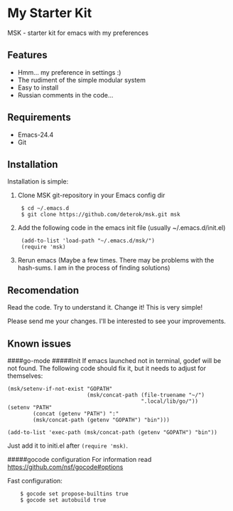 My Starter Kit
==============
MSK - starter kit for emacs with my preferences

Features
--------
- Hmm... my preference in settings :)
- The rudiment of the simple modular system
- Easy to install
- Russian comments in the code...

Requirements
-----------
- Emacs-24.4
- Git

Installation
------------
Installation is simple:

1. Clone MSK git-repository in your Emacs config dir

        $ cd ~/.emacs.d
        $ git clone https://github.com/deterok/msk.git msk

2. Add the following code in the emacs init file (usually ~/.emacs.d/init.el)

        (add-to-list 'load-path "~/.emacs.d/msk/")
        (require 'msk)

3. Rerun emacs (Maybe a few times. There may be problems with the hash-sums.
I am in the process of finding solutions)

Recomendation
-------------
Read the code. Try to understand it. Change it! This is very simple!

Please send me your changes. I'll be interested to see your improvements.

Known issues
------------
####go-mode
#####Init
If emacs launched not in terminal, godef will be not found.
The following code should fix it, but it needs to adjust for themselves:
```elisp
(msk/setenv-if-not-exist "GOPATH"
                         (msk/concat-path (file-truename "~/")
                                          ".local/lib/go/"))
(setenv "PATH"
        (concat (getenv "PATH") ":"
        (msk/concat-path (getenv "GOPATH") "bin")))

(add-to-list 'exec-path (msk/concat-path (getenv "GOPATH") "bin"))

```

Just add it to initi.el after `(require 'msk)`.

#####gocode configuration
For information read https://github.com/nsf/gocode#options

Fast configuration:

        $ gocode set propose-builtins true
        $ gocode set autobuild true
